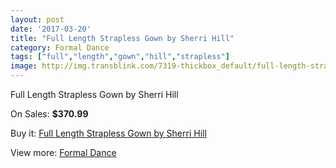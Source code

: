 ```yaml
---
layout: post
date: '2017-03-20'
title: "Full Length Strapless Gown by Sherri Hill"
category: Formal Dance
tags: ["full","length","gown","hill","strapless"]
image: http://img.transblink.com/7319-thickbox_default/full-length-strapless-gown-by-sherri-hill.jpg
---
```

Full Length Strapless Gown by Sherri Hill

On Sales: **$370.99**
<a href="https://www.transblink.com/en/formal-dance/2368-full-length-strapless-gown-by-sherri-hill.html"><amp-img layout="responsive" width="600" height="600" src="//img.transblink.com/7319-thickbox_default/full-length-strapless-gown-by-sherri-hill.jpg" alt="Full Length Strapless Gown by Sherri Hill 0" /></a>
<a href="https://www.transblink.com/en/formal-dance/2368-full-length-strapless-gown-by-sherri-hill.html"><amp-img layout="responsive" width="600" height="600" src="//img.transblink.com/7323-thickbox_default/full-length-strapless-gown-by-sherri-hill.jpg" alt="Full Length Strapless Gown by Sherri Hill 1" /></a>
<a href="https://www.transblink.com/en/formal-dance/2368-full-length-strapless-gown-by-sherri-hill.html"><amp-img layout="responsive" width="600" height="600" src="//img.transblink.com/7322-thickbox_default/full-length-strapless-gown-by-sherri-hill.jpg" alt="Full Length Strapless Gown by Sherri Hill 2" /></a>
<a href="https://www.transblink.com/en/formal-dance/2368-full-length-strapless-gown-by-sherri-hill.html"><amp-img layout="responsive" width="600" height="600" src="//img.transblink.com/7321-thickbox_default/full-length-strapless-gown-by-sherri-hill.jpg" alt="Full Length Strapless Gown by Sherri Hill 3" /></a>
<a href="https://www.transblink.com/en/formal-dance/2368-full-length-strapless-gown-by-sherri-hill.html"><amp-img layout="responsive" width="600" height="600" src="//img.transblink.com/7320-thickbox_default/full-length-strapless-gown-by-sherri-hill.jpg" alt="Full Length Strapless Gown by Sherri Hill 4" /></a>

Buy it: [Full Length Strapless Gown by Sherri Hill](https://www.transblink.com/en/formal-dance/2368-full-length-strapless-gown-by-sherri-hill.html "Full Length Strapless Gown by Sherri Hill")

View more: [Formal Dance](https://www.transblink.com/en/6-formal-dance "Formal Dance")